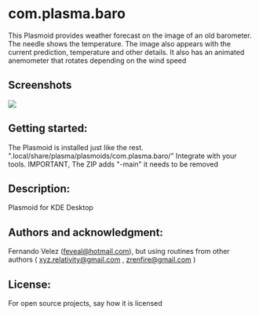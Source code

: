 # com.plasma.baro

This Plasmoid provides weather forecast on the image of an old barometer. The needle shows the temperature. The image also appears with the current prediction, temperature and other details. It also has an animated anemometer that rotates depending on the wind speed

## Screenshots
![](https://github.com/feveal/com.plasma.baro/blob/main/Screenshot_baro.png)

## Getting started:
The Plasmoid is installed just like the rest. ".local/share/plasma/plasmoids/com.plasma.baro/"
Integrate with your tools. IMPORTANT, The ZIP adds "-main" it needs to be removed


## Description:
Plasmoid for KDE Desktop

## Authors and acknowledgment:
Fernando Velez (feveal@hotmail.com), but using routines from other authors ( xyz.relativity@gmail.com , zrenfire@gmail.com ) 

## License:
For open source projects, say how it is licensed
